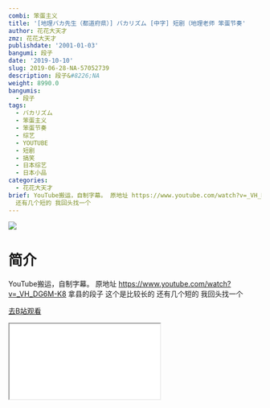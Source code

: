 ```yaml
---
combi: 笨蛋主义
title: '[地理バカ先生（都道府県）] バカリズム [中字] 短剧（地理老师 笨蛋节奏'
author: 花花大天才
zmz: 花花大天才
publishdate: '2001-01-03'
bangumi: 段子
date: '2019-10-10'
slug: 2019-06-28-NA-57052739
description: 段子&#8226;NA
weight: 8990.0
bangumis:
  - 段子
tags:
  - バカリズム
  - 笨蛋主义
  - 笨蛋节奏
  - 综艺
  - YOUTUBE
  - 短剧
  - 搞笑
  - 日本综艺
  - 日本小品
categories:
  - 花花大天才
brief: YouTube搬运，自制字幕。 原地址 https://www.youtube.com/watch?v=_VH_DG6M-K8 拿县的段子 这个是比较长的
  还有几个短的 我回头找一个
---
```

![](https://raw.githubusercontent.com/tcgriffith/owaraisite/master/static/tmpimg/9e230418feb0bde23484813bbe31e66f7e8733be.jpg.480.jpg)
# 简介  
YouTube搬运，自制字幕。
原地址 https://www.youtube.com/watch?v=_VH_DG6M-K8
拿县的段子 这个是比较长的 还有几个短的 我回头找一个  

[去B站观看](https://www.bilibili.com/video/av57052739/)
<div class ="resp-container"><iframe class="testiframe" src="//player.bilibili.com/player.html?aid=57052739"", scrolling="no", allowfullscreen="true" > </iframe></div> 
